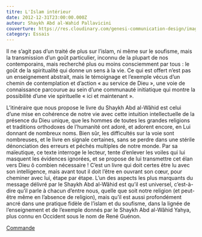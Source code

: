 ```yaml
---
titre: L'Islam intérieur
date: 2012-12-31T23:00:00.000Z
auteur: Shaykh Abd al-Wahid Pallavicini
couverture: https://res.cloudinary.com/genesi-communication-design/image/upload/v1604655253/ihei/couvertures/publications-3_qja2fa.jpg
category: Essais
---
```

Il ne s’agit pas d’un traité de plus sur l’islam, ni même sur le soufisme, mais la transmission d’un goût particulier, inconnu de la plupart de nos contemporains, mais recherché plus ou moins consciemment par tous&nbsp;: le goût de la spiritualité qui donne un sens à la vie. Ce qui est offert n’est pas un enseignement abstrait, mais le témoignage et l’exemple vécus d’un chemin de contemplation et d’action «&nbsp;au service de Dieu&nbsp;», une voie de connaissance parcourue au sein d’une communauté initiatique qui montre la possibilité d’une vie spirituelle «&nbsp;ici et maintenant&nbsp;».

L’itinéraire que nous propose le livre du Shaykh Abd al-Wâhid est celui d’une mise en cohérence de notre vie avec cette intuition intellectuelle de la présence du Dieu unique, que les hommes de toutes les grandes religions et traditions orthodoxes de l’humanité ont adoré, et adorent encore, en Lui donnant de nombreux noms. Bien sûr, les difficultés sur la voie sont nombreuses, et le livre en signale certaines, sans se perdre dans une stérile dénonciation des erreurs et péchés multiples de notre monde. Par sa maïeutique, ce texte interroge le lecteur, tente d’enlever les voiles qui lui masquent les évidences ignorées, et se propose de lui transmettre cet élan vers Dieu ô combien nécessaire&nbsp;! C’est un livre qui doit certes être lu avec son intelligence, mais avant tout il doit l’être en ouvrant son c&oelig;ur, pour cheminer avec lui, étape par étape. L’un des aspects les plus marquants du message délivré par le Shaykh Abd al-Wâhid est qu’il est universel, c’est-à-dire qu’il parle à chacun d’entre nous, quelle que soit notre religion (et peut-être même en l’absence de religion), mais qu’il est aussi profondément ancré dans une pratique fidèle de l’islam et du soufisme, dans la lignée de l’enseignement et de l’exemple donnés par le Shaykh Abd al-Wâhid Yahya, plus connu en Occident sous le nom de René Guénon.

[Commande](mailto:commande@ihei-asso.org)